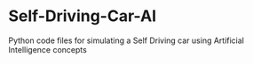 # Self-Driving-Car-AI
Python code files for simulating a Self Driving car using Artificial Intelligence concepts
